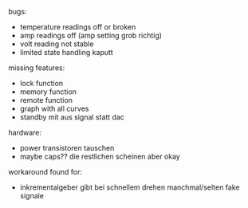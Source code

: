 bugs:
* temperature readings off or broken
* amp readings off (amp setting grob richtig)
* volt reading not stable
* limited state handling kaputt

missing features:
* lock function
* memory function
* remote function
* graph with all curves
* standby mit aus signal statt dac

hardware:
* power transistoren tauschen
* maybe caps?? die restlichen scheinen aber okay

workaround found for:
* inkrementalgeber gibt bei schnellem drehen manchmal/selten fake signale
